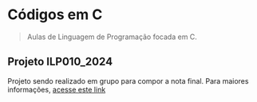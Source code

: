 # Códigos em C 

> Aulas de Linguagem de Programação focada em C. 

## Projeto ILP010_2024
Projeto sendo realizado em grupo para compor a nota final. Para maiores informações, [acesse este link](https://github.com/GabrielCoelho/ILP010-2024.2/tree/main/Projeto_ILP010_2024) 


